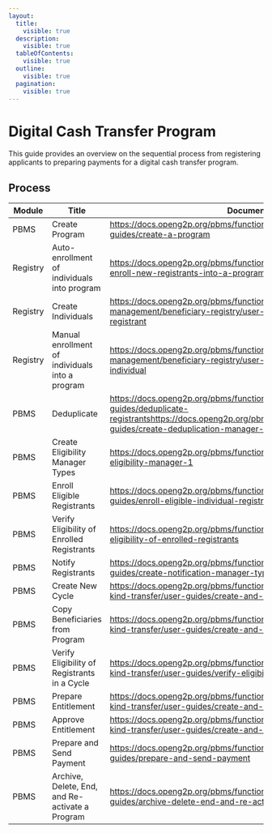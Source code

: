 ```yaml
---
layout:
  title:
    visible: true
  description:
    visible: true
  tableOfContents:
    visible: true
  outline:
    visible: true
  pagination:
    visible: true
---
```


# Digital Cash Transfer Program

This guide provides an overview on the sequential process from registering applicants to preparing payments for a digital cash transfer program.&#x20;

## Process

<table><thead><tr><th width="143">Module</th><th width="233">Title</th><th>Document link</th></tr></thead><tbody><tr><td>PBMS</td><td>Create Program</td><td><a href="https://docs.openg2p.org/pbms/functionality/program-management/user-guides/create-a-program">https://docs.openg2p.org/pbms/functionality/program-management/user-guides/create-a-program<br></a></td></tr><tr><td>Registry</td><td>Auto-enrollment of individuals into program</td><td><a href="https://docs.openg2p.org/pbms/functionality/enrolment/user-guides/auto-enroll-new-registrants-into-a-program">https://docs.openg2p.org/pbms/functionality/enrolment/user-guides/auto-enroll-new-registrants-into-a-program</a></td></tr><tr><td>Registry</td><td>Create Individuals</td><td><a href="https://docs.openg2p.org/pbms/functionality/beneficiary-management/beneficiary-registry/user-guides/create-an-individual-registrant">https://docs.openg2p.org/pbms/functionality/beneficiary-management/beneficiary-registry/user-guides/create-an-individual-registrant<br></a></td></tr><tr><td>Registry</td><td>Manual enrollment of individuals into a program</td><td><a href="https://docs.openg2p.org/pbms/functionality/beneficiary-management/beneficiary-registry/user-guides/assign-a-program-to-an-individual">https://docs.openg2p.org/pbms/functionality/beneficiary-management/beneficiary-registry/user-guides/assign-a-program-to-an-individual<br></a></td></tr><tr><td>PBMS</td><td>Deduplicate</td><td><a href="https://docs.openg2p.org/pbms/functionality/deduplication/user-guides/deduplicate-registrants">https://docs.openg2p.org/pbms/functionality/deduplication/user-guides/deduplicate-registrants</a><a href="https://docs.openg2p.org/pbms/functionality/deduplication/user-guides/create-deduplication-manager-types">https://docs.openg2p.org/pbms/functionality/deduplication/user-guides/create-deduplication-manager-types</a><a href="https://docs.openg2p.org/pbms/functionality/deduplication/user-guides/deduplicate-registrants"><br></a></td></tr><tr><td>PBMS</td><td>Create Eligibility Manager Types</td><td><a href="https://docs.openg2p.org/pbms/functionality/eligibility/user-guides/create-eligibility-manager-1">https://docs.openg2p.org/pbms/functionality/eligibility/user-guides/create-eligibility-manager-1<br></a></td></tr><tr><td>PBMS</td><td>Enroll Eligible Registrants</td><td><a href="https://docs.openg2p.org/pbms/functionality/enrolment/user-guides/enroll-eligible-individual-registrants-into-a-program">https://docs.openg2p.org/pbms/functionality/enrolment/user-guides/enroll-eligible-individual-registrants-into-a-program</a></td></tr><tr><td>PBMS</td><td>Verify Eligibility of Enrolled Registrants</td><td><a href="https://docs.openg2p.org/pbms/functionality/eligibility/user-guides/verify-eligibility-of-enrolled-registrants">https://docs.openg2p.org/pbms/functionality/eligibility/user-guides/verify-eligibility-of-enrolled-registrants</a></td></tr><tr><td>PBMS</td><td>Notify Registrants </td><td><a href="https://docs.openg2p.org/pbms/functionality/notifications/user-guides/create-notification-manager-types">https://docs.openg2p.org/pbms/functionality/notifications/user-guides/create-notification-manager-types<br></a></td></tr><tr><td>PBMS</td><td>Create New Cycle</td><td><a href="https://docs.openg2p.org/pbms/functionality/disbursement-cycles/in-kind-transfer/user-guides/create-and-approve-disbursement-cycle">https://docs.openg2p.org/pbms/functionality/disbursement-cycles/in-kind-transfer/user-guides/create-and-approve-disbursement-cycle<br></a></td></tr><tr><td>PBMS</td><td>Copy Beneficiaries from   Program</td><td><a href="https://docs.openg2p.org/pbms/functionality/disbursement-cycles/in-kind-transfer/user-guides/create-and-approve-disbursement-cycle">https://docs.openg2p.org/pbms/functionality/disbursement-cycles/in-kind-transfer/user-guides/create-and-approve-disbursement-cycle<br></a></td></tr><tr><td>PBMS</td><td>Verify Eligibility of Registrants in a Cycle</td><td><a href="https://docs.openg2p.org/pbms/functionality/disbursement-cycles/in-kind-transfer/user-guides/verify-eligibility-of-registrants-in-a-cycle">https://docs.openg2p.org/pbms/functionality/disbursement-cycles/in-kind-transfer/user-guides/verify-eligibility-of-registrants-in-a-cycle</a></td></tr><tr><td>PBMS</td><td>Prepare Entitlement</td><td><a href="https://docs.openg2p.org/pbms/functionality/disbursement-cycles/in-kind-transfer/user-guides/create-and-approve-disbursement-cycle">https://docs.openg2p.org/pbms/functionality/disbursement-cycles/in-kind-transfer/user-guides/create-and-approve-disbursement-cycle</a></td></tr><tr><td>PBMS</td><td>Approve Entitlement</td><td><a href="https://docs.openg2p.org/pbms/functionality/disbursement-cycles/in-kind-transfer/user-guides/create-and-approve-disbursement-cycle">https://docs.openg2p.org/pbms/functionality/disbursement-cycles/in-kind-transfer/user-guides/create-and-approve-disbursement-cycle<br></a></td></tr><tr><td>PBMS</td><td>Prepare and Send Payment</td><td><a href="https://docs.openg2p.org/pbms/functionality/disbursement-cycles/user-guides/prepare-and-send-payment">https://docs.openg2p.org/pbms/functionality/disbursement-cycles/user-guides/prepare-and-send-payment</a></td></tr><tr><td>PBMS</td><td>Archive, Delete, End, and Re-activate a Program</td><td><a href="https://docs.openg2p.org/pbms/functionality/program-management/user-guides/archive-delete-end-and-re-activate-a-program">https://docs.openg2p.org/pbms/functionality/program-management/user-guides/archive-delete-end-and-re-activate-a-program</a></td></tr></tbody></table>
